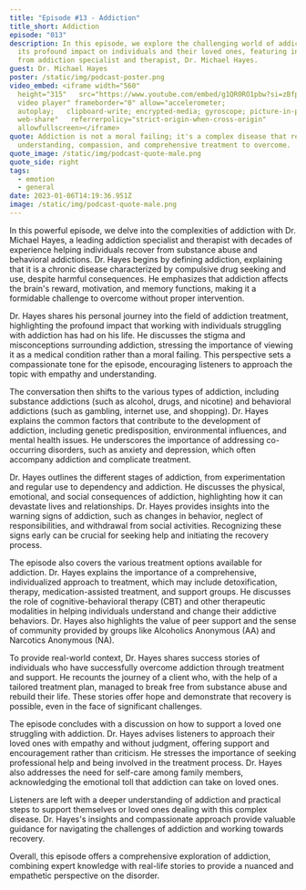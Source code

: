 ```yaml
---
title: "Episode #13 - Addiction"
title_short: Addiction
episode: "013"
description: In this episode, we explore the challenging world of addiction and
  its profound impact on individuals and their loved ones, featuring insights
  from addiction specialist and therapist, Dr. Michael Hayes.
guest: Dr. Michael Hayes
poster: /static/img/podcast-poster.png
video_embed: <iframe width="560"
  height="315"   src="https://www.youtube.com/embed/g1QR0RO1pbw?si=zBfpb0Un_vQ2vphz"   title="YouTube
  video player" frameborder="0" allow="accelerometer;
  autoplay;   clipboard-write; encrypted-media; gyroscope; picture-in-picture;
  web-share"   referrerpolicy="strict-origin-when-cross-origin"
  allowfullscreen></iframe>
quote: Addiction is not a moral failing; it's a complex disease that requires
  understanding, compassion, and comprehensive treatment to overcome.
quote_image: /static/img/podcast-quote-male.png
quote_side: right
tags:
  - emotion
  - general
date: 2023-01-06T14:19:36.951Z
image: /static/img/podcast-quote-male.png
---
```


In this powerful episode, we delve into the complexities of addiction with Dr. Michael Hayes, a leading addiction specialist and therapist with decades of experience helping individuals recover from substance abuse and behavioral addictions. Dr. Hayes begins by defining addiction, explaining that it is a chronic disease characterized by compulsive drug seeking and use, despite harmful consequences. He emphasizes that addiction affects the brain's reward, motivation, and memory functions, making it a formidable challenge to overcome without proper intervention.

Dr. Hayes shares his personal journey into the field of addiction treatment, highlighting the profound impact that working with individuals struggling with addiction has had on his life. He discusses the stigma and misconceptions surrounding addiction, stressing the importance of viewing it as a medical condition rather than a moral failing. This perspective sets a compassionate tone for the episode, encouraging listeners to approach the topic with empathy and understanding.

The conversation then shifts to the various types of addiction, including substance addictions (such as alcohol, drugs, and nicotine) and behavioral addictions (such as gambling, internet use, and shopping). Dr. Hayes explains the common factors that contribute to the development of addiction, including genetic predisposition, environmental influences, and mental health issues. He underscores the importance of addressing co-occurring disorders, such as anxiety and depression, which often accompany addiction and complicate treatment.

Dr. Hayes outlines the different stages of addiction, from experimentation and regular use to dependency and addiction. He discusses the physical, emotional, and social consequences of addiction, highlighting how it can devastate lives and relationships. Dr. Hayes provides insights into the warning signs of addiction, such as changes in behavior, neglect of responsibilities, and withdrawal from social activities. Recognizing these signs early can be crucial for seeking help and initiating the recovery process.

The episode also covers the various treatment options available for addiction. Dr. Hayes explains the importance of a comprehensive, individualized approach to treatment, which may include detoxification, therapy, medication-assisted treatment, and support groups. He discusses the role of cognitive-behavioral therapy (CBT) and other therapeutic modalities in helping individuals understand and change their addictive behaviors. Dr. Hayes also highlights the value of peer support and the sense of community provided by groups like Alcoholics Anonymous (AA) and Narcotics Anonymous (NA).

To provide real-world context, Dr. Hayes shares success stories of individuals who have successfully overcome addiction through treatment and support. He recounts the journey of a client who, with the help of a tailored treatment plan, managed to break free from substance abuse and rebuild their life. These stories offer hope and demonstrate that recovery is possible, even in the face of significant challenges.

The episode concludes with a discussion on how to support a loved one struggling with addiction. Dr. Hayes advises listeners to approach their loved ones with empathy and without judgment, offering support and encouragement rather than criticism. He stresses the importance of seeking professional help and being involved in the treatment process. Dr. Hayes also addresses the need for self-care among family members, acknowledging the emotional toll that addiction can take on loved ones.

Listeners are left with a deeper understanding of addiction and practical steps to support themselves or loved ones dealing with this complex disease. Dr. Hayes's insights and compassionate approach provide valuable guidance for navigating the challenges of addiction and working towards recovery.

Overall, this episode offers a comprehensive exploration of addiction, combining expert knowledge with real-life stories to provide a nuanced and empathetic perspective on the disorder.
